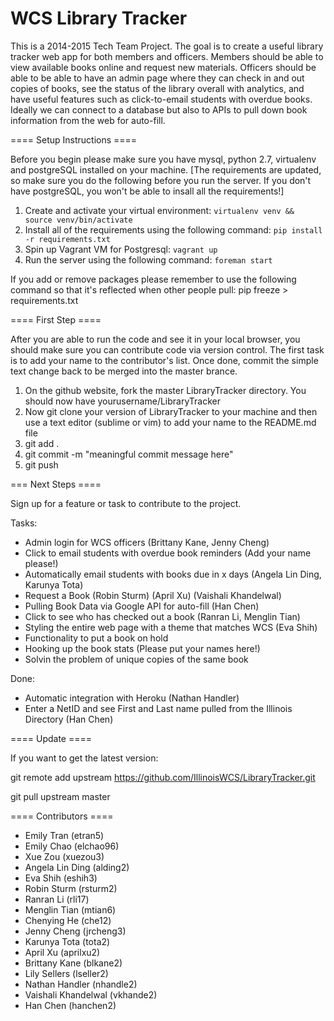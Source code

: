 WCS Library Tracker 
=============

This is a 2014-2015 Tech Team Project. 
The goal is to create a useful library tracker web app for both members and officers. Members should be able to view available books online and request new materials. Officers should be able to be able to have an admin page where they can check in and out copies of books, see the status of the library overall with analytics, and have useful features such as click-to-email students with overdue books. Ideally we can connect to a database but also to APIs to pull down book information from the web for auto-fill. 

==== Setup Instructions ====

Before you begin please make sure you have mysql, python 2.7, virtualenv and postgreSQL installed on your machine.
[The requirements are updated, so make sure you do the following before you run the server. If you don't have postgreSQL, you won't be able to insall all the requirements!]

1. Create and activate your virtual environment: `virtualenv venv && source venv/bin/activate`
2. Install all of the requirements using the following command:
`pip install -r requirements.txt`
3. Spin up Vagrant VM for Postgresql: `vagrant up`
3. Run the server using the following command: `foreman start`

If you add or remove packages please remember to use the following command so that it's reflected when other people pull:
pip freeze > requirements.txt

==== First Step ====

After you are able to run the code and see it in your local browser,
you should make sure you can contribute code via version control. 
The first task is to add your name to the contributor's list. 
Once done, commit the simple text change back to be merged into the master brance. 

1. On the github website, fork the master LibraryTracker directory. You should now have yourusername/LibraryTracker
2. Now git clone your version of LibraryTracker to your machine and then use a text editor (sublime or vim) to add your name to the README.md file
3. git add . 
4. git commit -m "meaningful commit message here"
5. git push

=== Next Steps ====

Sign up for a feature or task to contribute to the project.

Tasks:

- Admin login for WCS officers (Brittany Kane, Jenny Cheng)
- Click to email students with overdue book reminders (Add your name please!)
- Automatically email students with books due in x days (Angela Lin Ding, Karunya Tota)
- Request a Book (Robin Sturm) (April Xu) (Vaishali Khandelwal)
- Pulling Book Data via Google API for auto-fill (Han Chen)
- Click to see who has checked out a book (Ranran Li, Menglin Tian)
- Styling the entire web page with a theme that matches WCS (Eva Shih)
- Functionality to put a book on hold 
- Hooking up the book stats (Please put your names here!)
- Solvin the problem of unique copies of the same book 

Done:
- Automatic integration with Heroku (Nathan Handler)
- Enter a NetID and see First and Last name pulled from the Illinois Directory (Han Chen)

==== Update ====

If you want to get the latest version: 

  git remote add upstream https://github.com/IllinoisWCS/LibraryTracker.git

  git pull upstream master
  
==== Contributors ====

- Emily Tran (etran5)
- Emily Chao (elchao96)
- Xue Zou (xuezou3)
- Angela Lin Ding (alding2)
- Eva Shih (eshih3)
- Robin Sturm (rsturm2)
- Ranran Li (rli17)
- Menglin Tian (mtian6)
- Chenying He (che12)
- Jenny Cheng (jrcheng3)
- Karunya Tota (tota2)
- April Xu (aprilxu2)
- Brittany Kane (blkane2)
- Lily Sellers (lseller2)
- Nathan Handler (nhandle2)
- Vaishali Khandelwal (vkhande2)
- Han Chen (hanchen2)

